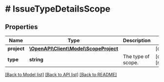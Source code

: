 # # IssueTypeDetailsScope

## Properties

Name | Type | Description | Notes
------------ | ------------- | ------------- | -------------
**project** | [**\OpenAPI\Client\Model\ScopeProject**](ScopeProject.md) |  | [optional]
**type** | **string** | The type of scope. | [optional] [readonly]

[[Back to Model list]](../../README.md#models) [[Back to API list]](../../README.md#endpoints) [[Back to README]](../../README.md)
